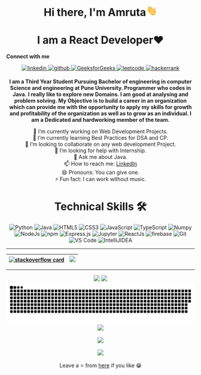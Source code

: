 <h1 align="center">Hi there, I'm Amruta<img src="https://github.com/ABSphreak/ABSphreak/blob/master/gifs/Hi.gif" width="30px"></h1>
<h1 align="center">I am a React Developer❤ </h1
 ---

**Connect with me**  
<div align="center">
 <a href="https://www.linkedin.com/in/amruta-misal-5a53341a8" target="_blank">
<img src=https://img.shields.io/badge/linkedin-%231E77B5.svg?&style=for-the-badge&logo=linkedin&logoColor=white alt=linkedin style="margin-bottom: 5px;" />
</a>
<a href="https://github.com/amruta-07" target="_blank">
<img src=https://img.shields.io/badge/github-%2324292e.svg?&style=for-the-badge&logo=github&logoColor=white alt=github style="margin-bottom: 5px;" />
</a>  
 <a href="https://auth.geeksforgeeks.org/user/misalamruta08/practice/" target="_blank">
<img src=https://img.shields.io/badge/GeeksforGeeks-%339933.svg?&style=for-the-badge&logo=GeeksforGeeks&logoColor=white alt=GeeksforGeeks style="margin-bottom: 5px;" />
</a>  
 <a href="https://leetcode.com/amruta_07/" target="_blank">
<img src=https://img.shields.io/badge/leetcode-%23E34F26.svg?&style=for-the-badge&logo=leetcode&logoColor=white alt=leetcode style="margin-bottom: 5px;" />
</a>  
 <a href="https://www.hackerrank.com/misalamruta08" target="_blank">
<img src=https://img.shields.io/badge/hackerrank-%2314354C.svg?&style=for-the-badge&logo=hackerrank&logoColor=white alt=hackerrank style="margin-bottom: 5px;" />
</a>

<!--
**amruta-07/amruta-07** is a ✨ _special_ ✨ repository because its `README.md` (this file) appears on your GitHub profile.
 Here are some ideas to get you started:  
 I am CSE'23. my main interest lies in Web Development and DSA. I am always curious to learn something new.



- 🌱 I’m currently learning Best Practices for DSA and CP.
- 👯 I’m looking to collaborate on any web development Project.
- 🤔 I’m looking for help with Internship.
- 💬 Ask me about Java.
- 📫 How to reach me: [LinkedIn](https://www.linkedin.com/in/amruta-misal-5a53341a8).
- 😄 Pronouns: You can give one.
- ⚡ Fun fact: I can work without music.
-->  

**I am a Third Year Student Pursuing Bachelor of engineering in computer Science and engineering at Pune University. Programmer who codes in Java.**
**I really like to explore new Domains. I am good at analysing and problem solving. My Objective is to build a career in an organization which can provide me with the opportunity     to apply my skills for growth and profitability of the organization as well as to grow as an individual.
   I am a Dedicated and hardworking member of the team.**

 🔭 I’m currently working on Web Development Projects.  
 🌱 I’m currently learning Best Practices for DSA and CP.  
 👯 I’m looking to collaborate on any web development Project.  
   🤔 I’m looking for help with Internship.  
 💬 Ask me about Java.  
 📫 How to reach me: [LinkedIn](https://www.linkedin.com/in/amruta-misal-5a53341a8)  
 😄 Pronouns: You can give one.  
 ⚡ Fun fact: I can work without music.  
   
 <h1>Technical Skills 🛠</h1>

<p align="center"> 
 <img alt="Python" src="https://img.shields.io/badge/python-%2314354C.svg?style=for-the-badge&logo=python&logoColor=white"/>
 <img alt="Java" src="https://img.shields.io/badge/java-%23ED8B00.svg?&style=for-the-badge&logo=java&logoColor=white" />
<img alt="HTML5" src="https://img.shields.io/badge/html5-%23E34F26.svg?&style=for-the-badge&logo=html5&logoColor=white" />
 <img alt="CSS3" src="https://img.shields.io/badge/css3-%231572B6.svg?&style=for-the-badge&logo=css3&logoColor=white" />
 <img alt="JavaScript" src="https://img.shields.io/badge/javascript-%23323330.svg?&style=for-the-badge&logo=javascript&logoColor=%23F7DF1E" />
 <img alt="TypeScript" src="https://img.shields.io/badge/-TypeScript-blue?&style=for-the-badge&logo=typescript&logoColor=white" />
 <img alt="Numpy" src="https://img.shields.io/badge/Numpy-777BB4?style=for-the-badge&logo=numpy&logoColor=white" />
 <img alt="NodeJs" src="https://img.shields.io/badge/Node.js-339933?style=for-the-badge&logo=nodedotjs&logoColor=white" />
    <img alt="npm" src="https://img.shields.io/badge/npm-CB3837?style=for-the-badge&logo=npm&logoColor=white" />
    <img alt="Express.js" src="https://img.shields.io/badge/Express.js-000000?style=for-the-badge&logo=express&logoColor=white" />
    <img alt="Jupyter" src="https://img.shields.io/badge/Jupyter-F37626.svg?&style=for-the-badge&logo=Jupyter&logoColor=white" />
    <img alt="ReactJs" src="https://img.shields.io/badge/React-20232A?style=for-the-badge&logo=react&logoColor=61DAFB" />
    <img alt="firebase" src="https://img.shields.io/badge/firebase-ffca28?style=for-the-badge&logo=firebase&logoColor=black" />
    <img alt="Git" src="https://img.shields.io/badge/Git-F05032?style=for-the-badge&logo=git&logoColor=white" />
    <img alt="VS Code" src="https://img.shields.io/badge/Visual_Studio_Code-0078D4?style=for-the-badge&logo=visual%20studio%20code&logoColor=white" />
    <img alt="IntelliJIDEA" src="https://img.shields.io/badge/IntelliJIDEA-000000.svg?style=for-the-badge&logo=intellij-idea&logoColor=white" />
</p>  
 
 --- 
 
 
 
   
 |[![stackoverflow card](https://readme-components.vercel.app/api?component=stackoverflow&stackoverflowid=18019642)](https://stackoverflow.com/users/18019642/amruta-misal) |<img src="https://github-readme-streak-stats.herokuapp.com/?&user=amruta-07"/>|
|---|---|
 
 --- 
 
 <div align="center">
<img src="https://github-readme-stats.vercel.app/api/top-langs/?username=amruta-07&layout=compact&theme=midnight-purple"></img>
<img src="https://github-readme-stats.vercel.app/api?username=amruta-07&show_icons=true&theme=cobalt"></img>
</div>  

  
  <div align="center">
<img src="https://github.com/kothariji/kothariji/blob/master/github-user-contribution.svg"></img>
</div>

<div align="center">
<img src="https://img.shields.io/github/followers/amruta-07.svg?style=social&label=Follow"></img>

<img src="https://gpvc.arturio.dev/amruta-07"></img>
</div>

<div align="center">
 <img src="https://activity-graph.herokuapp.com/graph?username=amruta-07&bg_color=FFFFFF&color=000000&line=000000&point=00FF00"></div>



Leave a ⭐ from [here](https://github.com/amruta-07/amruta-07) if you like 😁



